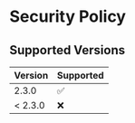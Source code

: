 # Security Policy

## Supported Versions

| Version | Supported          |
| ------- | ------------------ |
| 2.3.0  | :white_check_mark: |
| < 2.3.0   | :x:                |
